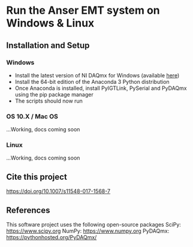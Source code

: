 # Run the Anser EMT system on Windows & Linux

## Installation and Setup

### Windows
- Install the latest version of NI DAQmx for Windows (available [here](http://www.ni.com/download/ni-daqmx-17.6/7169/en/))
- Install the 64-bit edition of the Anaconda 3 Python distribution
- Once Anaconda is installed, install PyIGTLink, PySerial and PyDAQmx using the pip package manager
- The scripts should now run

### OS 10.X / Mac OS
...Working, docs coming soon
### Linux
...Working, docs coming soon
## Cite this project
https://doi.org/10.1007/s11548-017-1568-7
## References
This software project uses the following open-source packages
SciPy: https://www.scipy.org
NumPy: https://www.numpy.org
PyDAQmx: https://pythonhosted.org/PyDAQmx/

[0]: http://www.ni.com/download/ni-daqmx-17.6/7169/en/